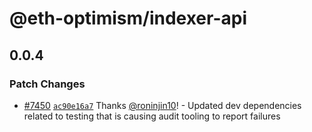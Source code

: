 # @eth-optimism/indexer-api

## 0.0.4

### Patch Changes

- [#7450](https://github.com/tokamak-network/tokamak-thanos/pull/7450) [`ac90e16a7`](https://github.com/tokamak-network/tokamak-thanos/commit/ac90e16a7f85c4f73661ae6023135c3d00421c1e) Thanks [@roninjin10](https://github.com/roninjin10)! - Updated dev dependencies related to testing that is causing audit tooling to report failures

